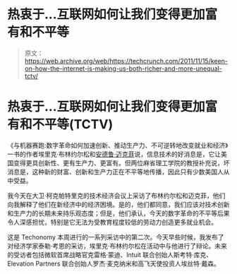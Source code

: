 # 热衷于...互联网如何让我们变得更加富有和不平等

> 原文：<https://web.archive.org/web/https://techcrunch.com/2011/11/15/keen-on-how-the-internet-is-making-us-both-richer-and-more-unequal-tctv/>

# 热衷于…互联网如何让我们变得更加富有和不平等(TCTV)

《与机器赛跑:数字革命如何加速创新、推动生产力、不可逆转地改变就业和经济》一书的作者埃里克·布林约尔松和[安德鲁·迈克菲](https://web.archive.org/web/20230407011125/http://www.crunchbase.com/person/andrew-mcafee)说，信息技术的好消息是，它让美国变得更具创新性、更有生产力、更富有。但两位麻省理工学院的教授补充说，坏消息是，这种新的财富、创新和生产力正在不平等地传播，因此只有少数美国人从中受益。

我今天在大卫·柯克帕特里克的技术经济会议上采访了布林约尔松和迈克菲，他们向我解释了他们在新经济中的经济困境。是的，他们都同意，我们应该对技术创新和生产力的长期未来持乐观态度；但是，他们承认，今天的数字革命的不平等后果令人深感担忧，特别是它无法为受教育程度较低的劳动力创造更多就业机会。

这是 Techonomy 本周进行的一系列采访中的第二次。今天早些时候，我发布了对经济学家泰勒·考恩的采访，埃里克·布林约尔松在活动中与他进行了辩论。未来的受访者包括微软首席战略官克雷格·蒙迪、Intuit 联合创始人斯考特·库克、Elevation Partners 联合创始人罗杰·麦克纳米和高飞天使投资人埃丝特·戴森。